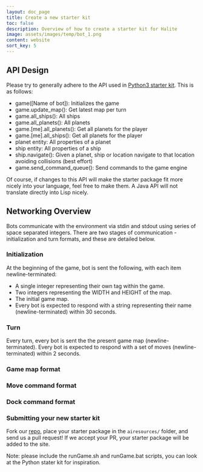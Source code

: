 ```yaml
---
layout: doc_page
title: Create a new starter kit
toc: false
description: Overview of how to create a starter kit for Halite
image: assets/images/temp/bot_1.png
content: website
sort_key: 5
---
```


## API Design

Please try to generally adhere to the API used in [Python3 starter kit](https://github.com/HaliteChallenge/Halite-II/tree/master/airesources/Python3). This is as follows:

- game([Name of bot]): Initializes the game
- game.update_map(): Get latest map per turn
- game.all_ships(): All ships
- game.all_planets(): All planets
- game.[me].all_planets(): Get all planets for the player
- game.[me].all_ships(): Get all planets for the player
- planet entity: All properties of a planet
- ship entity: All properties of a ship
- ship.navigate(): Given a planet, ship or location navigate to that location avoiding collisions (best effort)
- game.send_command_queue(): Send commands to the game engine

Of course, if changes to this API will make the starter package fit more nicely into your language, feel free to make them. A Java API will not translate directly into Lisp nicely.

## Networking Overview
Bots communicate with the environment via stdin and stdout using series of space separated integers. There are two stages of communication - initialization and turn formats, and these are detailed below.

### Initialization
At the beginning of the game, bot is sent the following, with each item newline-terminated:

- A single integer representing their own tag within the game.
- Two integers representing the WIDTH and HEIGHT of the map.
- The initial game map.
- Every bot is expected to respond with a string representing their name (newline-terminated) within 30 seconds.

### Turn
Every turn, every bot is sent the the present game map (newline-terminated). Every bot is expected to respond with a set of moves (newline-terminated) within 2 seconds.

### Game map format

### Move command format

### Dock command format

### Submitting your new starter kit

Fork our [repo](https://github.com/HaliteChallenge/Halite-II/tree/master/airesources/Python3), place your starter package in the `airesources/` folder, and send us a pull request! If we accept your PR, your starter package will be added to the site.

Note: please include the runGame.sh and runGame.bat scripts, you can look at the Python stater kit for inspiration.
